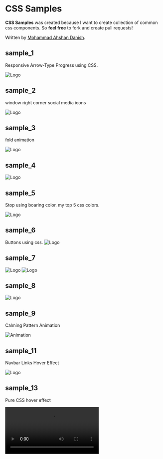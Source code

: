 # CSS Samples

**CSS Samples** was created because I want to create collection of common css components. So **feel free** to fork and create pull requests!

Written by [Mohammad Ahshan Danish](https://github.com/mailtodanish).

## sample_1

Responsive Arrow-Type Progress using CSS.

![Logo](https://github.com/mailtodanish/CSS-Samples/blob/main/CSS_SAMPLE_1/img/CPT2203092336-841x116.gif)

## sample_2

window right corner social media icons

![Logo](https://github.com/mailtodanish/CSS-Samples/blob/main/CSS_SAMPLE_2/img/CPT2203101616-245x473.gif)

## sample_3

fold animation

![Logo](https://github.com/mailtodanish/CSS-Samples/blob/main/CSS_SAMPLE_3/img/CPT2206160842-1048x212.gif)

## sample_4

![Logo](https://github.com/mailtodanish/CSS-Samples/blob/main/CSS_SAMPLE_4/img/CPT2208032032-230x102.gif)

## sample_5

Stop using boaring color. my top 5 css colors.

![Logo](https://github.com/mailtodanish/CSS-Samples/blob/main/CSS_SAMPLE_5/img/color.png)

## sample_6

Buttons using css.
![Logo](https://github.com/mailtodanish/CSS-Samples/blob/main/CSS_SAMPLE_6/img/CPT2210071956-567x125.gif)

## sample_7

![Logo](https://github.com/mailtodanish/CSS-Samples/blob/main/CSS_SAMPLE_7/img/CPT2210071952-751x130.gif)
![Logo](https://github.com/mailtodanish/CSS-Samples/blob/main/CSS_SAMPLE_7/img/CPT2210071953-204x673.gif)

## sample_8

![Logo](https://github.com/mailtodanish/CSS-Samples/blob/main/CSS_SAMPLE_8/img/img.gif)

## sample_9

Calming Pattern Animation

![Animation](https://github.com/void-hr/CSS-Samples/blob/main/CSS_SAMPLE_9/image/img.gif)

## sample_11

Navbar Links Hover Effect

![Logo](https://github.com/hemani-gajjar/CSS-Samples/blob/main/CSS_SAMPLE_11/NavbarLinksHoverEffect.gif)

## sample_13

Pure CSS hover effect

![Working](./CSS_SAMPLE_13/image/css-hover-effect-and-23-more-pages-personal-microsoft-edge-2022-10-10-17-03-1_pfXg3WOU.mp4)
